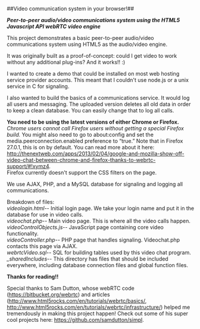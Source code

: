 ##Video communication system in your browser!##


**_Peer-to-peer audio/video communications system using the HTML5 Javascript API webRTC video engine_**

This project demonstrates a basic peer-to-peer audio/video communications system using HTML5 as the audio/video engine.

It was originally built as a proof-of-concept: could I get video to work without any additional plug-ins? And it works!! :)  

I wanted to create a demo that could be installed on most web hosting service provider accounts. This meant that I couldn't use node.js or a unix service in C for signaling.

I also wanted to build the basics of a communications service. It would log all users and messaging. The uploaded version deletes all old data in order to keep a clean database. You can easily change that to log all calls.

**You need to be using the latest versions of either Chrome or Firefox.**  
*Chrome users cannot call Firefox users without getting a special Firefox build.* You might also need to go to about:config and set the media.peerconnection.enabled preference to “true.” Note that in Firefox 27.0.1, this is on by default. You can read more about it here: http://thenextweb.com/apps/2013/02/04/google-and-mozilla-show-off-video-chat-between-chrome-and-firefox-thanks-to-webrtc-support/#!xymz4.  
Firefox currently doesn't support the CSS filters on the page.

We use AJAX, PHP, and a MySQL database for signaling and logging all communications.

Breakdown of files:  
*videologin.html--*	Initial login page. We take your login name and put it in the database for use in video calls.  
*videochat.php--*		Main video page. This is where all the video calls happen.  
*videoControlObjects.js--*	JavaScript page containing core video functionality.  
*videoController.php--*		PHP page that handles signaling. Videochat.php contacts this page via AJAX.  
*webrtcVideo.sql--*			SQL for building tables used by this video chat program.  
*_sharedIncludes--*			This directory has files that should be included everywhere, including database connection files and global function files.

**Thanks for reading!!**

Special thanks to Sam Dutton, whose webRTC code (https://bitbucket.org/webrtc) and articles (http://www.html5rocks.com/en/tutorials/webrtc/basics/, http://www.html5rocks.com/en/tutorials/webrtc/infrastructure/) helped me tremendously in making this project happen! Check out some of his super cool projects here: https://github.com/samdutton/simpl.